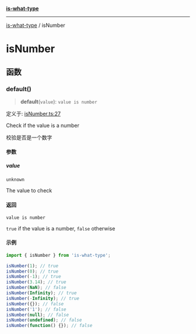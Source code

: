 [**is-what-type**](index.md)

***

[is-what-type](modules.md) / isNumber

# isNumber

## 函数

### default()

> **default**(`value`): `value is number`

定义于: [isNumber.ts:27](https://github.com/fengxinming/is-what-type/blob/b8637cab33d631a672cfc558f39e82fe4f36481a/src/isNumber.ts#L27)

Check if the value is a number

校验是否是一个数字

#### 参数

##### value

`unknown`

The value to check

#### 返回

`value is number`

`true` if the value is a number, `false` otherwise

#### 示例

```js
import { isNumber } from 'is-what-type';

isNumber(1); // true
isNumber(0); // true
isNumber(-1); // true
isNumber(3.14); // true
isNumber(NaN); // false
isNumber(Infinity); // true
isNumber(-Infinity); // true
isNumber({}); // false
isNumber('1'); // false
isNumber(null); // false
isNumber(undefined); // false
isNumber(function() {}); // false
```
